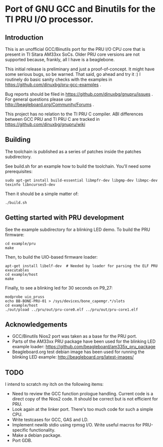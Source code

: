# Port of GNU GCC and Binutils for the TI PRU I/O processor.

## Introduction
This is an unofficial GCC/Binutils port for the PRU I/O CPU core that is present in TI Sitara AM33xx SoCs. Older PRU core versions are not supported because, frankly, all I have is a beaglebone.

This initial release is preliminary and just a proof-of-concept. It might have some serious bugs, so be warned. That said, go ahead and try it :) I routinely do basic sanity checks with the examples in https://github.com/dinuxbg/pru-gcc-examples .

Bug reports should be filed in https://github.com/dinuxbg/gnupru/issues . For general questions please use http://beagleboard.org/Community/Forums .

This project has no relation to the TI PRU C compiler. ABI differences between GCC PRU and TI PRU C are tracked in https://github.com/dinuxbg/gnupru/wiki

## Building
The toolchain is published as a series of patches inside the patches subdirectory.

See build.sh for an example how to build the toolchain. You'll need some prerequisites:

	sudo apt-get install build-essential libmpfr-dev libgmp-dev libmpc-dev texinfo libncurses5-dev

Then it should be a simple matter of:

	./build.sh

## Getting started with PRU development
See the example subdirectory for a blinking LED demo. To build the PRU firmware:

	cd example/pru
	make

Then, to build the UIO-based firmware loader:

	apt-get install libelf-dev	# Needed by loader for parsing the ELF PRU executables
	cd example/host
	make

Finally, to see a blinking led for 30 seconds on P9_27:

	modprobe uio_pruss
	echo BB-BONE-PRU-01 > /sys/devices/bone_capemgr.*/slots
	cd example/host
	./out/pload ../pru/out/pru-core0.elf ../pru/out/pru-core1.elf

## Acknowledgements
 * GCC/Binutils Nios2 port was taken as a base for the PRU port.
 * Parts of the AM33xx PRU package have been used for the blinking LED example loader: https://github.com/beagleboard/am335x_pru_package
 * Beagleboard.org test debian image has been used for running the blinking LED example: http://beagleboard.org/latest-images/

## TODO
I intend to scratch my itch on the following items:
 * Need to review the GCC function prologue handling. Current code is a direct copy of the Nios2 code. It should be correct but is not efficient for PRU.
 * Look again at the linker port. There's too much code for such a simple CPU.
 * Write testcases for GCC, GAS and LD.
 * Implement newlib stdio using rpmsg I/O. Write useful macros for PRU-specific functionality.
 * Make a debian package.
 * Port GDB.

